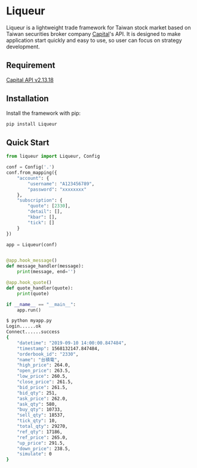 # Liqueur

Liqueur is a lightweight trade framework for Taiwan stock market based on Taiwan securities broker company [Capital](https://www.capital.com.tw/)'s API. It is designed to make application start quickly and easy to use, so user can focus on strategy development.

## Requirement

[Capital API v2.13.18](https://www.capital.com.tw/Service2/download/api_zip/CapitalAPI_2.13.18.zip)

## Installation

Install the framework with pip:

```bash
pip install Liqueur
```

## Quick Start

```python
from liqueur import Liqueur, Config

conf = Config('.')
conf.from_mapping({
    "account": {
        "username": "A123456789",
        "password": "xxxxxxxx"
    },
    "subscription": {
        "quote": [2330],
        "detail": [],
        "kbar": [],
        "tick": []
    }
})

app = Liqueur(conf)


@app.hook_message()
def message_handler(message):
    print(message, end='')

@app.hook_quote()
def quote_handler(quote):
    print(quote)

if __name__ == "__main__":
    app.run()
```

```bash
$ python myapp.py
Login......ok
Connect......success
{
    "datetime": "2019-09-10 14:00:00.847484",
    "timestamp": 1568132147.847484,
    "orderbook_id": "2330",
    "name": "台積電",
    "high_price": 264.0,
    "open_price": 263.5,
    "low_price": 260.5,
    "close_price": 261.5,
    "bid_price": 261.5,
    "bid_qty": 251,
    "ask_price": 262.0,
    "ask_qty": 580,
    "buy_qty": 10733,
    "sell_qty": 18537,
    "tick_qty": 10,
    "total_qty": 29270,
    "ref_qty": 17186,
    "ref_price": 265.0,
    "up_price": 291.5,
    "down_price": 238.5,
    "simulate": 0
}
```
